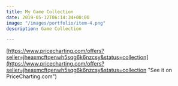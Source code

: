 ```yaml
---
title: My Game Collection
date: 2019-05-12T06:14:34+00:00
image: "/images/portfolio/item-4.png"
description: Game Collection

---
```

[https://www.pricecharting.com/offers?seller=jheaxmcftqenwh5sqg6k6nzcsy&status=collection](https://www.pricecharting.com/offers?seller=jheaxmcftqenwh5sqg6k6nzcsy&status=collection "See it on PriceCharting.com")